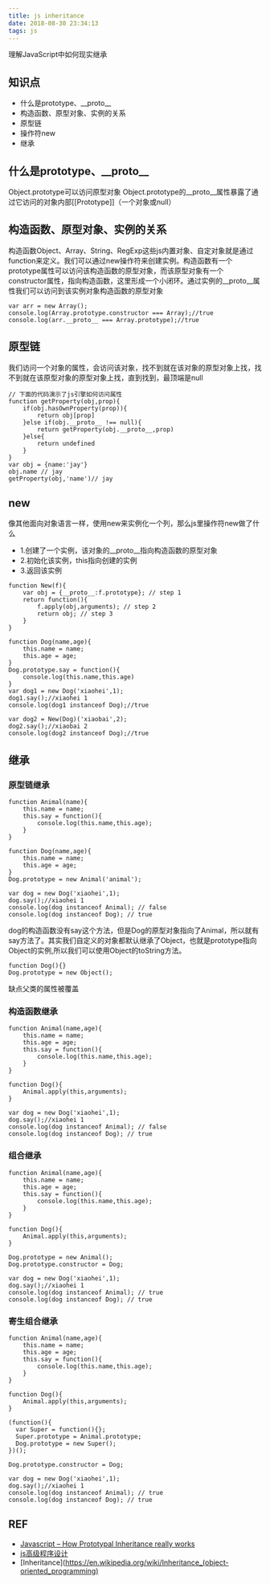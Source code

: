 ```yaml
---
title: js inheritance
date: 2018-08-30 23:34:13
tags: js
---
```


理解JavaScript中如何现实继承
<!--more-->

## 知识点
- 什么是prototype、\_\_proto__
- 构造函数、原型对象、实例的关系
- 原型链
- 操作符new
- 继承

## 什么是prototype、\_\_proto__
Object.prototype可以访问原型对象
Object.prototype的\_\_proto__属性暴露了通过它访问的对象内部[[Prototype]]（一个对象或null）

## 构造函数、原型对象、实例的关系
	
构造函数Object、Array、String、RegExp这些js内置对象、自定对象就是通过function来定义。我们可以通过new操作符来创建实例。构造函数有一个prototype属性可以访问该构造函数的原型对象，而该原型对象有一个constructor属性，指向构造函数，这里形成一个小闭环。通过实例的__proto__属性我们可以访问到该实例对象构造函数的原型对象

~~~
var arr = new Array();
console.log(Array.prototype.constructor === Array);//true
console.log(arr.__proto__ === Array.prototype);//true
~~~

## 原型链
我们访问一个对象的属性，会访问该对象，找不到就在该对象的原型对象上找，找不到就在该原型对象的原型对象上找，直到找到，最顶端是null
~~~
// 下面的代码演示了js引擎如何访问属性
function getProperty(obj,prop){
	if(obj.hasOwnProperty(prop)){
		return obj[prop]
	}else if(obj.__proto__ !== null){
		return getProperty(obj.__proto__,prop)
	}else{
		return undefined
	}
}
var obj = {name:'jay'}
obj.name // jay
getProperty(obj,'name')// jay
~~~

## new
像其他面向对象语言一样，使用new来实例化一个列，那么js里操作符new做了什么
- 1.创建了一个实例，该对象的__proto__指向构造函数的原型对象
- 2.初始化该实例，this指向创建的实例
- 3.返回该实例

~~~
function New(f){
	var obj = {__proto__:f.prototype}; // step 1
	return function(){
		f.apply(obj,arguments); // step 2
		return obj;	// step 3
	}
}

function Dog(name,age){
	this.name = name;
	this.age = age;
}
Dog.prototype.say = function(){
	console.log(this.name,this.age)
}
var dog1 = new Dog('xiaohei',1);
dog1.say();//xiaohei 1
console.log(dog1 instanceof Dog);//true

var dog2 = New(Dog)('xiaobai',2);
dog2.say();//xiaobai 2
console.log(dog2 instanceof Dog);//true
~~~

## 继承
### 原型链继承
~~~
function Animal(name){
	this.name = name;
	this.say = function(){
		console.log(this.name,this.age);
	}
}

function Dog(name,age){
	this.name = name;
	this.age = age;
}
Dog.prototype = new Animal('animal');

var dog = new Dog('xiaohei',1);
dog.say();//xiaohei 1
console.log(dog instanceof Animal); // false
console.log(dog instanceof Dog); // true
~~~
dog的构造函数没有say这个方法，但是Dog的原型对象指向了Animal，所以就有say方法了。其实我们自定义的对象都默认继承了Object，也就是prototype指向Object的实例,所以我们可以使用Object的toString方法。
~~~
function Dog(){}
Dog.prototype = new Object();
~~~
缺点父类的属性被覆盖

### 构造函数继承
~~~
function Animal(name,age){
	this.name = name;
	this.age = age;
	this.say = function(){
		console.log(this.name,this.age);
	}
}

function Dog(){
	Animal.apply(this,arguments);
}

var dog = new Dog('xiaohei',1);
dog.say();//xiaohei 1
console.log(dog instanceof Animal); // false
console.log(dog instanceof Dog); // true
~~~

### 组合继承
~~~
function Animal(name,age){
	this.name = name;
	this.age = age;
	this.say = function(){
		console.log(this.name,this.age);
	}
}

function Dog(){
	Animal.apply(this,arguments);
}

Dog.prototype = new Animal();
Dog.prototype.constructor = Dog;

var dog = new Dog('xiaohei',1);
dog.say();//xiaohei 1
console.log(dog instanceof Animal); // true
console.log(dog instanceof Dog); // true
~~~

### 寄生组合继承
~~~
function Animal(name,age){
	this.name = name;
	this.age = age;
	this.say = function(){
		console.log(this.name,this.age);
	}
}

function Dog(){
	Animal.apply(this,arguments);
}

(function(){
  var Super = function(){};
  Super.prototype = Animal.prototype;
  Dog.prototype = new Super();
})();

Dog.prototype.constructor = Dog; 

var dog = new Dog('xiaohei',1);
dog.say();//xiaohei 1
console.log(dog instanceof Animal); // true
console.log(dog instanceof Dog); // true
~~~

## REF
- [Javascript – How Prototypal Inheritance really works](http://blog.vjeux.com/2011/javascript/how-prototypal-inheritance-really-works.html)
- [js高级程序设计]()
- [Inheritance](https://en.wikipedia.org/wiki/Inheritance_(object-oriented_programming)